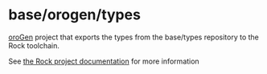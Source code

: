 base/orogen/types
============

[oroGen](http://rock-robotics.org/documentation/orogen) project that exports the types
from the base/types repository to the Rock toolchain.

See [the Rock project documentation](http://rock-robotics.org) for more information
